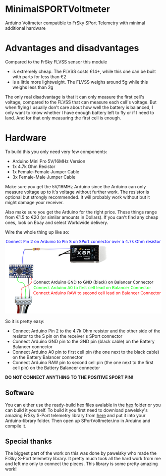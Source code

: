 # MinimalSPORTVoltmeter
Arduino Voltmeter compatible to FrSky SPort Telemetry with minimal additional hardware

# Advantages and disadvantages
Compared to the FrSky FLVSS sensor this module
* is extremely cheap. The FLVSS costs €14+, while this one can be built with parts for less than €2
* is a little more lightweight. The FLVSS weighs around 5g while this weighs less than 2g

The only real disadvantage is that it can only measure the first cell's voltage, compared to the FLVSS that can measure each cell's voltage. But when flying I usually don't care about how well the battery is balanced, I only want to know whether I have enough battery left to fly or if I need to land. And for that only measuring the first cell is enough.

# Hardware
To build this you only need very few components:

* Arduino Mini Pro 5V/16MHz Version
* 1x 4.7k Ohm Resistor
* 1x Female-Female Jumper Cable
* 3x Female-Male Jumper Cable

Make sure you get the 5V/16MHz Arduino since the Arduino can only measure voltage up to it's voltage without further work.
The resistor is optional but strongly recommended. It will probably work without but it might damage your receiver.

Also make sure you get the Arduino for the right price. These things range from €1.5 to €20 (or similar amounts in Dollars). If you can't find any cheap ones, look on Ebay and select Worldwide delivery.

Wire the whole thing up like so:

![Diagram showing the wireing](https://raw.githubusercontent.com/Dakkaron/MinimalSPORTVoltmeter/master/wireing.png)

So it is pretty easy:
* Connect Arduino Pin 2 to the 4.7k Ohm resistor and the other side of the resistor to the S pin on the receiver's SPort connector
* Connect Arduino GND pin to the GND pin (black cable) on the Battery Balancer connector
* Connect Arduino A0 pin to first cell pin (the one next to the black cable) on the Battery Balancer connector
* Connect Arduino RAW pin to second cell pin (the one next to the first cell pin) on the Battery Balancer connector

**DO NOT CONNECT ANYTHING TO THE POSITIVE SPORT PIN!**

## Software
You can either use the ready-build hex files avalable in the [hex](https://github.com/Dakkaron/MinimalSPORTVoltmeter/tree/master/hex) folder or you can build it yourself.
To build it you first need to download pawelsky's amazing FrSky S-Port telemetry library from [here](https://www.rcgroups.com/forums/showthread.php?2245978-FrSky-S-Port-telemetry-library-easy-to-use-and-configurable) and put it into your Arduino-library folder. Then open up SPortVoltmeter.ino in Arduino and compile it.


## Special thanks
The biggest part of the work on this was done by pawelsky who made the FrSky S-Port telemetry library. It pretty much took all the hard work from me and left me only to connect the pieces. This library is some pretty amazing work!
